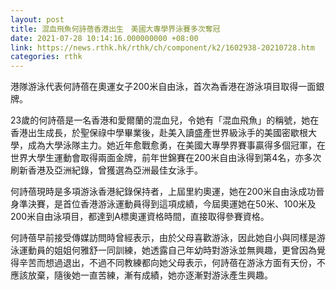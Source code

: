 ```yaml
---
layout: post
title: 混血飛魚何詩蓓香港出生　美國大專學界泳賽多次奪冠
date: 2021-07-28 10:14:16.000000000 +08:00
link: https://news.rthk.hk/rthk/ch/component/k2/1602938-20210728.htm
categories: rthk
---
```


港隊游泳代表何詩蓓在奧運女子200米自由泳，首次為香港在游泳項目取得一面銀牌。

23歲的何詩蓓是一名香港和愛爾蘭的混血兒，令她有「混血飛魚」的稱號，她在香港出生成長，於聖保祿中學畢業後，赴美入讀盛產世界級泳手的美國密歇根大學，成為大學泳隊主力。她近年愈戰愈勇，在美國大專學界賽事贏得多個冠軍，在世界大學生運動會取得兩面金牌，前年世錦賽在200米自由泳得到第4名，亦多次刷新香港及亞洲紀錄，曾獲選為亞洲最佳女泳手。

何詩蓓現時是多項游泳香港紀錄保持者，上屆里約奧運，她在200米自由泳成功晉身準決賽，是首位香港游泳運動員得到這項成績，今屆奧運她在50米、100米及200米自由泳項目，都達到A標奧運資格時間，直接取得參賽資格。

何詩蓓早前接受傳媒訪問時曾經表示，由於父母喜歡游泳，因此她自小與同樣是游泳運動員的姐姐何雅舒一同訓練，她透露自己年幼時對游泳並無興趣，更曾因為覺得辛苦而想過退出，不過不同教練都向她父母表示，何詩蓓在游泳方面有天份，不應該放棄，隨後她一直苦練，漸有成績，她亦逐漸對游泳產生興趣。
